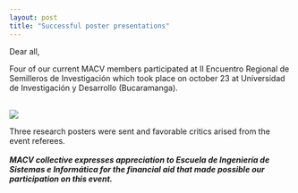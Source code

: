```yaml
---
layout: post
title: "Successful poster presentations"
---
```

Dear all,  

Four of our current MACV members participated at II Encuentro Regional de Semilleros de Investigación which took place on october 23 at Universidad de Investigación y Desarrollo (Bucaramanga).<br><br>

<img src="https://sites.google.com/a/saber.uis.edu.co/macv/home/20171025_01.jpg" border="0" />

Three research posters were sent and favorable critics arised from the event referees.<br><br>
<i><b>MACV collective expresses appreciation to Escuela de Ingeniería de Sistemas e Informática for the financial aid that made possible our participation on this event.</b></i>

<br><br><br><br>
